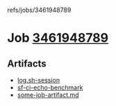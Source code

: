 refs/jobs/3461948789

# Job [3461948789](https://github.com/rokmoln/support-firecloud/runs/3461948789?check_suite_focus=true)

## Artifacts

* [log.sh-session](log.sh-session)
* [sf-ci-echo-benchmark](sf-ci-echo-benchmark)
* [some-job-artifact.md](some-job-artifact.md)

